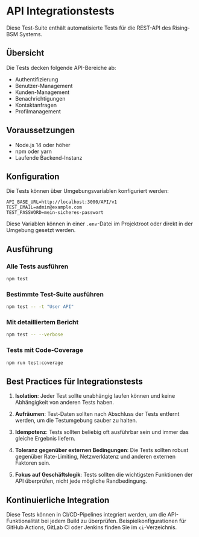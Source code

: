 # API Integrationstests

Diese Test-Suite enthält automatisierte Tests für die REST-API des Rising-BSM Systems.

## Übersicht

Die Tests decken folgende API-Bereiche ab:

- Authentifizierung
- Benutzer-Management
- Kunden-Management
- Benachrichtigungen
- Kontaktanfragen
- Profilmanagement

## Voraussetzungen

- Node.js 14 oder höher
- npm oder yarn
- Laufende Backend-Instanz

## Konfiguration

Die Tests können über Umgebungsvariablen konfiguriert werden:

```
API_BASE_URL=http://localhost:3000/API/v1
TEST_EMAIL=admin@example.com
TEST_PASSWORD=mein-sicheres-passwort
```

Diese Variablen können in einer `.env`-Datei im Projektroot oder direkt in der Umgebung gesetzt werden.

## Ausführung

### Alle Tests ausführen

```bash
npm test
```

### Bestimmte Test-Suite ausführen

```bash
npm test -- -t "User API"
```

### Mit detailliertem Bericht

```bash
npm test -- --verbose
```

### Tests mit Code-Coverage

```bash
npm run test:coverage
```

## Best Practices für Integrationstests

1. **Isolation**: Jeder Test sollte unabhängig laufen können und keine Abhängigkeit von anderen Tests haben.

2. **Aufräumen**: Test-Daten sollten nach Abschluss der Tests entfernt werden, um die Testumgebung sauber zu halten.

3. **Idempotenz**: Tests sollten beliebig oft ausführbar sein und immer das gleiche Ergebnis liefern.

4. **Toleranz gegenüber externen Bedingungen**: Die Tests sollten robust gegenüber Rate-Limiting, Netzwerklatenz und anderen externen Faktoren sein.

5. **Fokus auf Geschäftslogik**: Tests sollten die wichtigsten Funktionen der API überprüfen, nicht jede mögliche Randbedingung.

## Kontinuierliche Integration

Diese Tests können in CI/CD-Pipelines integriert werden, um die API-Funktionalität bei jedem Build zu überprüfen. Beispielkonfigurationen für GitHub Actions, GitLab CI oder Jenkins finden Sie im `ci`-Verzeichnis.
